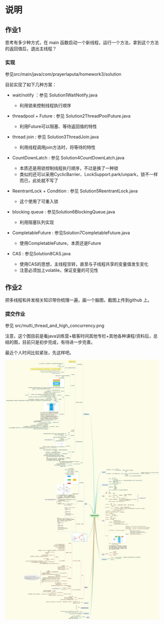 # 说明

## 作业1

思考有多少种方式，在 main 函数启动一个新线程，运行一个方法，拿到这个方法的返回值后，退出主线程？

### 实现
参见src/main/java/com/prayerlaputa/homework3/solution

目前实现了如下几种方案：  
- wait/notify ：参见 Solution1WaitNotify.java
    
    - 利用锁来控制线程执行顺序
- threadpool + Future : 参见 Solution2ThreadPoolFuture.java
    
    - 利用Future可以阻塞、等待返回值的特性
- thread join : 参见 Solution3ThreadJoin.java
    
    - 利用线程调用join方法时，将等待的特性
- CountDownLatch : 参见 Solution4CountDownLatch.java
    - 本质还是用锁控制线程执行顺序，不过是换了一种锁
    - 类似的还可以采用CyclicBarrier、LockSupport.park/unpark，锁不一样而已，此处就不写了
- ReentrantLock + Condition : 参见 Solution5ReentrantLock.java
    
    - 这个使用了可重入锁
- blocking queue : 参见Solution6BlockingQueue.java
    
    - 利用阻塞队列实现
- CompletableFuture : 参见Solution7CompletableFuture.java
    
    - 使用CompletableFuture，本质还是Future
- CAS : 参见Solution8CAS.java
    - 使用CAS的思想，主线程空转，直至与子线程共享的变量值发生变化
    - 注意必须加上volatile，保证变量的可见性
    
    
## 作业2

把多线程和并发相关知识带你梳理一遍，画一个脑图，截图上传到github 上。

### 提交作业

参见 src/multi_thread_and_high_concurrency.png

注意，这个图目前是看java训练营+极客时间其他专栏+其他各种课程/资料后，总结的图，目前只是初步完成，有待进一步完善。

最近个人时间比较紧张，先这样吧。

![](src/multi_thread_and_high_concurrency.png)